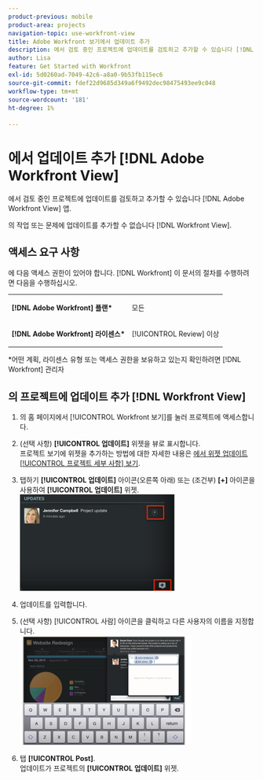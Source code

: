 ```yaml
---
product-previous: mobile
product-area: projects
navigation-topic: use-workfront-view
title: Adobe Workfront 보기에서 업데이트 추가
description: 에서 검토 중인 프로젝트에 업데이트를 검토하고 추가할 수 있습니다 [!DNL Adobe Workfront] 앱 보기.
author: Lisa
feature: Get Started with Workfront
exl-id: 5d0260ad-7049-42c6-a8a0-9b53fb115ec6
source-git-commit: fdef22d9685d349a6f9492dec98475493ee9c048
workflow-type: tm+mt
source-wordcount: '181'
ht-degree: 1%

---
```


# 에서 업데이트 추가 [!DNL Adobe Workfront View]

에서 검토 중인 프로젝트에 업데이트를 검토하고 추가할 수 있습니다 [!DNL Adobe Workfront View] 앱.

의 작업 또는 문제에 업데이트를 추가할 수 없습니다 [!DNL Workfront View].

## 액세스 요구 사항

에 다음 액세스 권한이 있어야 합니다. [!DNL Workfront] 이 문서의 절차를 수행하려면 다음을 수행하십시오.

<table style="table-layout:auto"> 
 <col> 
 </col> 
 <col> 
 </col> 
 <tbody> 
  <tr> 
   <td role="rowheader"><strong>[!DNL Adobe Workfront] 플랜*</strong></td> 
   <td> <p>모든</p> </td> 
  </tr> 
  <tr> 
   <td role="rowheader"><strong>[!DNL Adobe Workfront] 라이센스*</strong></td> 
   <td> <p>[!UICONTROL Review] 이상</p> </td> 
  </tr> 
 </tbody> 
</table>

&#42;어떤 계획, 라이센스 유형 또는 액세스 권한을 보유하고 있는지 확인하려면 [!DNL Workfront] 관리자

## 의 프로젝트에 업데이트 추가 [!DNL Workfront View]

1. 의 홈 페이지에서 [!UICONTROL Workfront 보기]를 눌러 프로젝트에 액세스합니다.
1. (선택 사항) **[!UICONTROL 업데이트]** 위젯을 뷰로 표시합니다.\
   프로젝트 보기에 위젯을 추가하는 방법에 대한 자세한 내용은 [에서 위젯 업데이트 [!UICONTROL 프로젝트 세부 사항] 보기](../../../workfront-basics/mobile-apps/using-workfront-view/update-widgets-in-workfront-view.md).

1. 탭하기 **[!UICONTROL 업데이트]** 아이콘(오른쪽 아래) 또는 (조건부) **[+]** 아이콘을 사용하여 **[!UICONTROL 업데이트]** 위젯.\
   ![[!DNL workfront_view_updates_icon].png](assets/workfront-view-updates-icon-315x196.png)

1. 업데이트를 입력합니다.
1. (선택 사항) [!UICONTROL 사람] 아이콘을 클릭하고 다른 사용자의 이름을 지정합니다.\
   ![](assets/screen-shot-2014-002-21-at-2.57.44-pm-350x222.png)

1. 탭 **[!UICONTROL Post]**.\
   업데이트가 프로젝트의 **[!UICONTROL 업데이트]** 위젯.
